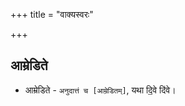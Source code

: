 +++
title = "वाक्यस्वरः"

+++
## आम्रेडिते 
- आम्रेडिते  - `अनुदात्तं च [आम्रेडितम्]`, यथा दि॒वे दि॑वे।


